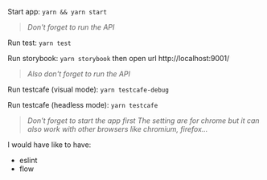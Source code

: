
Start app: `yarn && yarn start`
> *Don't forget to run the API*

Run test: `yarn test`

Run storybook: `yarn storybook`
then open url http://localhost:9001/
> *Also don't forget to run the API*


Run testcafe (visual mode): `yarn testcafe-debug`

Run testcafe (headless mode): `yarn testcafe`
> *Don't forget to start the app first*
> *The setting are for chrome but it can also work with other browsers like chromium, firefox...*

I would have like to have:

- eslint
- flow
